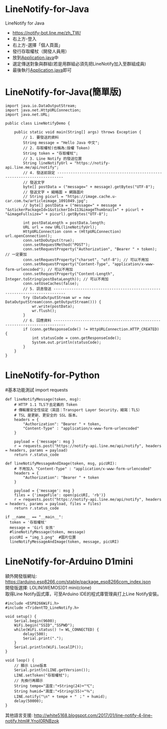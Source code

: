 # LineNotify-for-Java
LineNotify for Java

 * https://notify-bot.line.me/zh_TW/
 * 右上方-登入
 * 右上方-選擇「個人頁面」
 * 發行存取權杖（開發人員用）
 * 放到<a href="https://github.com/vincenttuan/LineNotify-for-Java/blob/main/LineNotify/src/main/java/com/linenotify/Application.java">Application.java</a>中
 * 選定傳送對象與群組(若是用群組必須先把LineNotify加入至群組成員)
 * 最後執行<a href="https://github.com/vincenttuan/LineNotify-for-Java/blob/main/LineNotify/src/main/java/com/linenotify/Application.java">Application.java</a>即可

# LineNotify-for-Java(簡單版)

    import java.io.DataOutputStream;
    import java.net.HttpURLConnection;
    import java.net.URL;

    public class LineNotifyDemo {

        public static void main(String[] args) throws Exception {
            // 1. 要發送的資料
            String message = "Hello Java 中文";
            // 2. 存取權杖(也稱為:授權 Token)
            String token = "存取權杖";
            // 3. Line Notify 的發送位置
            String lineNotifyUrl = "https://notify-api.line.me/api/notify";
            // 4. 發送前設定 -------------------------------------------------------------------------
            // 發送文字
            byte[] postData = ("message=" + message).getBytes("UTF-8");
            // 發送文字 + 縮略圖 + 網路圖片
            // String picurl = "https://image.cache.u-car.com.tw/articleimage_1091049.jpg";
            // byte[] postData = ("message=" + message + "&stickerPackageId=1&stickerId=113&imageThumbnail=" + picurl + "&imageFullsize=" + picurl).getBytes("UTF-8");

            int postDataLength = postData.length;
            URL url = new URL(lineNotifyUrl);
            HttpURLConnection conn = (HttpURLConnection) url.openConnection();
            conn.setDoOutput(true);
            conn.setRequestMethod("POST");
            conn.setRequestProperty("Authorization", "Bearer " + token); // 一定要加
            conn.setRequestProperty("charset", "utf-8"); // 可以不用加
            conn.setRequestProperty("Content-Type", "application/x-www-form-urlencoded"); // 可以不用加
            conn.setRequestProperty("Content-Length", Integer.toString(postDataLength)); // 可以不用加
            conn.setUseCaches(false);
            // 5. 訊息發送 ---------------------------------------------------------------------------
            try (DataOutputStream wr = new DataOutputStream(conn.getOutputStream())) {
                wr.write(postData);
                wr.flush();
            }
            // 6. 回應資料 ---------------------------------------------------------------------------
            if (conn.getResponseCode() != HttpURLConnection.HTTP_CREATED) {
                int statusCode = conn.getResponseCode();
                System.out.println(statusCode);
            }
        }
    }

# LineNotify-for-Python

#基本功能測試
    import requests

    def lineNotifyMessage(token, msg):
        # HTTP 1.1 TLS下去定義的 Token
        # 傳輸層安全性協定（英語：Transport Layer Security，縮寫：TLS）
        # TSL 是更新、更安全的 SSL 版本。
        headers = {
            "Authorization": "Bearer " + token,
            "Content-Type" : "application/x-www-form-urlencoded"
        }

        payload = {'message': msg }
        r = requests.post("https://notify-api.line.me/api/notify", headers = headers, params = payload)
        return r.status_code

    def lineNotifyMessageAndImage(token, msg, picURI):
        # 不用加入 "Content-Type" : "application/x-www-form-urlencoded"
        headers = {
            "Authorization": "Bearer " + token  
        }

        payload = {'message': msg }
        files = {'imageFile': open(picURI, 'rb')}
        r = requests.post("https://notify-api.line.me/api/notify", headers = headers, params = payload, files = files)
        return r.status_code

    if __name__ == "__main__":
      token = '存取權杖'
      message = 'Girl 女孩'
      #lineNotifyMessage(token, message)
      picURI = "img_1.png"  #圖片位置
      lineNotifyMessageAndImage(token, message, picURI)

  
# LineNotify-for-Arduino D1mini

額外開發版網址: https://arduino.esp8266.com/stable/package_esp8266com_index.json <br />
開發版選擇: LOLIN(WEMOS)D1 mini(clone) <br />
取得Line Notify函式庫，可至Arduino IDE的程式庫管理員打上Line Notify安裝。<br />

    #include <ESP8266WiFi.h>
    #include <TridentTD_LineNotify.h>

    void setup() {
        Serial.begin(9600);
        WiFi.begin("SSID","SSPWD");
        while(WiFi.status() != WL_CONNECTED) {
            delay(500);
            Serial.print(".");
        }
        Serial.println(WiFi.localIP());
    }

    void loop() {
        // 顯示 Line版本
        Serial.println(LINE.getVersion());
        LINE.setToken("存取權杖");
        // 先換行再顯示
        String tempe="溫度:"+String(24)+"℃";   
        String humid="濕度:"+String(55)+"％";
        LINE.notify("\n" + tempe + " ；" + humid);
        delay(50000);
    }
  
其他語言支援:
http://white5168.blogspot.com/2017/01/line-notify-4-line-notify.html#.YnoI0RNBzok
